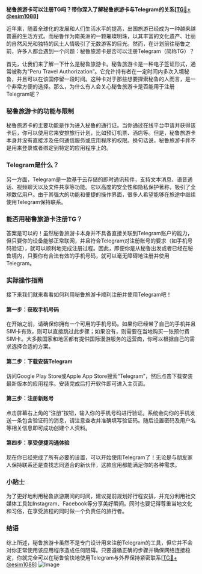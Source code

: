 **秘鲁旅游卡可以注册TG吗？带你深入了解秘鲁旅游卡与Telegram的关系[[TG💪+ @esim1088](https://t.me/s/esim1088)]**

近年来，随着全球化的发展和人们生活水平的提高，出国旅游已经成为一种越来越普遍的生活方式。而秘鲁作为南美洲的一颗璀璨明珠，以其丰富的文化遗产、壮丽的自然风光和独特的风土人情吸引了无数游客的目光。然而，在计划前往秘鲁之前，许多人都会遇到一个问题：秘鲁旅游卡是否可以注册Telegram（简称TG）？

首先，让我们来了解一下什么是秘鲁旅游卡。秘鲁旅游卡是一种电子签证形式，通常被称为“Peru Travel Authorization”。它允许持有者在一定时间内多次入境秘鲁，并且可以在该国停留一段时间。这种卡对于那些想要探索秘鲁的人而言，是一个非常方便的选择。那么，为什么有人会关心秘鲁旅游卡是否能用于注册Telegram呢？

### 秘鲁旅游卡的功能与限制

秘鲁旅游卡的主要功能是作为进入秘鲁的通行证。当你通过在线平台申请并获得该卡后，你可以使用它来安排旅行计划，比如预订机票、酒店等。但是，秘鲁旅游卡本身并没有直接涉及任何通信服务或应用程序的权限。换句话说，秘鲁旅游卡并不是用来登录或者绑定到特定的应用程序上的。

### Telegram是什么？

另一方面，Telegram是一款基于云存储的即时通讯软件，支持文本消息、语音通话、视频聊天以及文件共享等功能。它以高度的安全性和隐私保护著称，吸引了全球数亿用户。由于其强大的功能和便捷的操作界面，很多人希望能够在旅途中继续使用Telegram保持联系。

### 能否用秘鲁旅游卡注册TG？

答案是可以的！虽然秘鲁旅游卡本身并不具备直接关联到Telegram账户的能力，但只要你的设备能够正常联网，并且符合Telegram对注册账号的要求（如手机号码验证），就可以顺利地完成注册过程。因此，即便你是从秘鲁出发或者已经在秘鲁境内，只要你有合法有效的手机号码，就可以毫无障碍地注册并使用Telegram。

### 实际操作指南

接下来我们就来看看如何利用秘鲁旅游卡顺利注册并使用Telegram吧！

#### 第一步：获取手机号码
在开始之前，请确保你拥有一个可用的手机号码。如果你已经带了自己的手机并且SIM卡有效，则可以直接跳过此步骤；如果没有，则需要在当地购买一张预付费SIM卡。大多数国家和地区都有提供国际漫游服务的运营商，你可以根据自己的需求选择合适的方案。

#### 第二步：下载安装Telegram
访问Google Play Store或Apple App Store搜索“Telegram”，然后点击下载安装最新版本的应用程序。安装完成后打开软件即可进入主页面。

#### 第三步：注册新账号
点击屏幕右上角的“注册”按钮，输入你的手机号码进行验证。系统会向你的手机发送一条包含验证码的消息，请注意查收并准确填写验证码。随后设置密码及用户名等相关信息即可成功创建个人资料。

#### 第四步：享受便捷沟通体验
现在你已经完成了所有必要的设置，可以开始使用Telegram了！无论是与朋友家人保持联系还是查找志同道合的新伙伴，这款应用都能满足你的各种需求。

### 小贴士
为了更好地利用秘鲁旅游期间的时间，建议提前规划好行程安排，并充分利用社交媒体工具如Instagram、Facebook等分享美好瞬间。同时也要记得尊重当地文化和习俗，在享受旅程的同时做一个负责任的旅行者。

### 结语

综上所述，秘鲁旅游卡虽然不是专门设计用来注册Telegram的工具，但它并不会对你正常使用该应用程序造成任何阻碍。只要遵循正确的步骤并确保网络连接稳定，你就完全可以在秘鲁愉快地使用Telegram与外界保持紧密联系[[TG💪+ @esim1088](https://t.me/s/esim1088)] ![Image](https://i.postimg.cc/4NQfJmqS/Snipaste-2025-05-13-00-14-12.png)